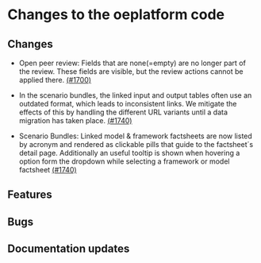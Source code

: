 <!--
SPDX-FileCopyrightText: 2025 Jonas Huber <https://github.com/jh-RLI>

SPDX-License-Identifier: CC0-1.0
-->

# Changes to the oeplatform code

## Changes

- Open peer review: Fields that are none(=empty) are no longer part of the review. These fields are visible, but the review actions cannot be applied there. [(#1700)](https://github.com/OpenEnergyPlatform/oeplatform/pull/1700)

- In the scenario bundles, the linked input and output tables often use an outdated format, which leads to inconsistent links. We mitigate the effects of this by handling the different URL variants until a data migration has taken place. [(#1740)](https://github.com/OpenEnergyPlatform/oeplatform/pull/1740)

- Scenario Bundles: Linked model & framework factsheets are now listed by acronym and rendered as clickable pills that guide to the factsheet´s detail page. Additionally an useful tooltip is shown when hovering a option form the dropdown while selecting a framework or model factsheet [(#1740)](https://github.com/OpenEnergyPlatform/oeplatform/pull/1740)

## Features

## Bugs

## Documentation updates
